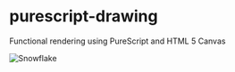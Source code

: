 purescript-drawing
==================

Functional rendering using PureScript and HTML 5 Canvas

![Snowflake](https://github.com/paf31/purescript-drawing/raw/master/Snowflake.png "Snowflake")
